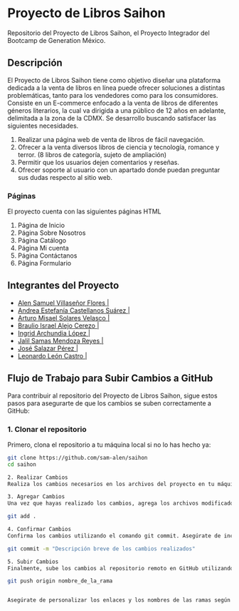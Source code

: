 # Proyecto de Libros Saihon

Repositorio del Proyecto de Libros Saihon, el Proyecto Integrador del Bootcamp de Generation México.

## Descripción

El Proyecto de Libros Saihon tiene como objetivo diseñar una plataforma dedicada a la venta de libros en línea puede ofrecer soluciones a distintas problemáticas, tanto para los vendedores como para los consumidores. Consiste en un E-commerce enfocado a la venta de libros de diferentes géneros literarios, la cual va dirigida a una público de 12 años en adelante, delimitada a la zona de la CDMX. Se desarrollo buscando satisfacer las siguientes necesidades.

1. Realizar una página web de venta de libros de fácil navegación.
2. Ofrecer a la venta diversos libros de ciencia y tecnología, romance y terror. (8 libros de categoría, sujeto de ampliación)
3. Permitir que los usuarios dejen comentarios y reseñas.
4. Ofrecer soporte al usuario con un apartado donde puedan preguntar sus dudas respecto al sitio web.

### Páginas
El proyecto cuenta con las siguientes páginas HTML
1) Página de Inicio
2) Página Sobre Nosotros
3) Página Catálogo
4) Página Mi cuenta
5) Página Contáctanos
6) Página Formulario

## Integrantes del Proyecto

* [Alen Samuel Villaseñor Flores | ](https://github.com/sam-alen)
* [Andrea Estefanía Castellanos Suárez | ](https://github.com/ACass96)
* [Arturo Misael Solares Velasco | ](https://github.com/arthvelc)
* [Braulio Israel Alejo Cerezo | ](https://github.com/BraulioIAC)
* [Ingrid Archundia López | ](https://github.com/ingridarchundia)
* [Jalil Samas Mendoza Reyes | ](https://github.com/JalilSMR)
* [José Salazar Pérez | ](https://github.com/Josesp012)
* [Leonardo León Castro | ](https://github.com/LeoLeon1610)

## Flujo de Trabajo para Subir Cambios a GitHub

Para contribuir al repositorio del Proyecto de Libros Saihon, sigue estos pasos para asegurarte de que los cambios se suben correctamente a GitHub:

### 1. Clonar el repositorio

Primero, clona el repositorio a tu máquina local si no lo has hecho ya:

```bash
git clone https://github.com/sam-alen/saihon
cd saihon

2. Realizar Cambios
Realiza los cambios necesarios en los archivos del proyecto en tu máquina local.

3. Agregar Cambios
Una vez que hayas realizado los cambios, agrega los archivos modificados al área de preparación utilizando el comando git add:

git add .

4. Confirmar Cambios
Confirma los cambios utilizando el comando git commit. Asegúrate de incluir un mensaje descriptivo que explique los cambios realizados:

git commit -m "Descripción breve de los cambios realizados"

5. Subir Cambios
Finalmente, sube los cambios al repositorio remoto en GitHub utilizando el comando git push:

git push origin nombre_de_la_rama


Asegúrate de personalizar los enlaces y los nombres de las ramas según corresponda a tu proyecto específico.
